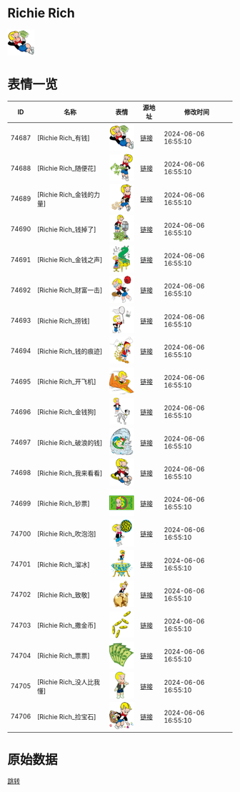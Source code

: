 # Richie Rich

<img src="./cover.png" height="60" alt="cover" />

# 表情一览

|ID|名称|表情|源地址|修改时间|
|----|----|----|----|----|
|74687|[Richie Rich_有钱]|<img src="./pic/074687_%5BRichie Rich_有钱%5D.png" height="60" alt="有钱"/>|[链接](https://i0.hdslb.com/bfs/garb/45d19d5c37d95165639725344354d0b3308377a3.png)|2024-06-06 16:55:10|
|74688|[Richie Rich_随便花]|<img src="./pic/074688_%5BRichie Rich_随便花%5D.png" height="60" alt="随便花"/>|[链接](https://i0.hdslb.com/bfs/garb/f48ed66f8ad0c4b008dee92fb63347a0fad121f1.png)|2024-06-06 16:55:10|
|74689|[Richie Rich_金钱的力量]|<img src="./pic/074689_%5BRichie Rich_金钱的力量%5D.png" height="60" alt="金钱的力量"/>|[链接](https://i0.hdslb.com/bfs/garb/5a040ea930940cd14edf638b2fa6c9d68edb7a1a.png)|2024-06-06 16:55:10|
|74690|[Richie Rich_钱掉了]|<img src="./pic/074690_%5BRichie Rich_钱掉了%5D.png" height="60" alt="钱掉了"/>|[链接](https://i0.hdslb.com/bfs/garb/eee7f00404db3ae4a04d91866342854028a8930a.png)|2024-06-06 16:55:10|
|74691|[Richie Rich_金钱之声]|<img src="./pic/074691_%5BRichie Rich_金钱之声%5D.png" height="60" alt="金钱之声"/>|[链接](https://i0.hdslb.com/bfs/garb/614f6a71c76b7a9a3baa83568995d715247d6172.png)|2024-06-06 16:55:10|
|74692|[Richie Rich_财富一击]|<img src="./pic/074692_%5BRichie Rich_财富一击%5D.png" height="60" alt="财富一击"/>|[链接](https://i0.hdslb.com/bfs/garb/93e2369b7ddbc027e198d7542cd91be912891c6b.png)|2024-06-06 16:55:10|
|74693|[Richie Rich_捞钱]|<img src="./pic/074693_%5BRichie Rich_捞钱%5D.png" height="60" alt="捞钱"/>|[链接](https://i0.hdslb.com/bfs/garb/9837376973f5b08fb6864d14a6bd08ee1f7bb431.png)|2024-06-06 16:55:10|
|74694|[Richie Rich_钱的痕迹]|<img src="./pic/074694_%5BRichie Rich_钱的痕迹%5D.png" height="60" alt="钱的痕迹"/>|[链接](https://i0.hdslb.com/bfs/garb/c617a8d0ed922f8f677eb1279d45986fbd27560c.png)|2024-06-06 16:55:10|
|74695|[Richie Rich_开飞机]|<img src="./pic/074695_%5BRichie Rich_开飞机%5D.png" height="60" alt="开飞机"/>|[链接](https://i0.hdslb.com/bfs/garb/b4a6eb4db885278fa927db2879c6181659e80f0c.png)|2024-06-06 16:55:10|
|74696|[Richie Rich_金钱狗]|<img src="./pic/074696_%5BRichie Rich_金钱狗%5D.png" height="60" alt="金钱狗"/>|[链接](https://i0.hdslb.com/bfs/garb/394297bc35b508ae6c79c0454e9650bde237fb8e.png)|2024-06-06 16:55:10|
|74697|[Richie Rich_破浪的钱]|<img src="./pic/074697_%5BRichie Rich_破浪的钱%5D.png" height="60" alt="破浪的钱"/>|[链接](https://i0.hdslb.com/bfs/garb/72154a20f44c8524c1a53b0bfe10ad597368e804.png)|2024-06-06 16:55:10|
|74698|[Richie Rich_我来看看]|<img src="./pic/074698_%5BRichie Rich_我来看看%5D.png" height="60" alt="我来看看"/>|[链接](https://i0.hdslb.com/bfs/garb/6ba76d0631a05b65ca66a5bdd4530670502e9b8a.png)|2024-06-06 16:55:10|
|74699|[Richie Rich_钞票]|<img src="./pic/074699_%5BRichie Rich_钞票%5D.png" height="60" alt="钞票"/>|[链接](https://i0.hdslb.com/bfs/garb/0790ed242b94d1bc203f41d0f9d44121cc52c25d.png)|2024-06-06 16:55:10|
|74700|[Richie Rich_吹泡泡]|<img src="./pic/074700_%5BRichie Rich_吹泡泡%5D.png" height="60" alt="吹泡泡"/>|[链接](https://i0.hdslb.com/bfs/garb/2bc0d2a009c8120aef6aa35a2c921d5a799970b4.png)|2024-06-06 16:55:10|
|74701|[Richie Rich_溜冰]|<img src="./pic/074701_%5BRichie Rich_溜冰%5D.png" height="60" alt="溜冰"/>|[链接](https://i0.hdslb.com/bfs/garb/6d9cc593ec6ce55aea062b95539917f953622cb6.png)|2024-06-06 16:55:10|
|74702|[Richie Rich_致敬]|<img src="./pic/074702_%5BRichie Rich_致敬%5D.png" height="60" alt="致敬"/>|[链接](https://i0.hdslb.com/bfs/garb/449aa057bf8a7c82e7485ff2c42537fa119c5677.png)|2024-06-06 16:55:10|
|74703|[Richie Rich_撒金币]|<img src="./pic/074703_%5BRichie Rich_撒金币%5D.png" height="60" alt="撒金币"/>|[链接](https://i0.hdslb.com/bfs/garb/b13b68d0d14422f11a02bce8126396d54fc5761c.png)|2024-06-06 16:55:10|
|74704|[Richie Rich_票票]|<img src="./pic/074704_%5BRichie Rich_票票%5D.png" height="60" alt="票票"/>|[链接](https://i0.hdslb.com/bfs/garb/a89fb4403246b2114d13e1574bab9885026c2120.png)|2024-06-06 16:55:10|
|74705|[Richie Rich_没人比我懂]|<img src="./pic/074705_%5BRichie Rich_没人比我懂%5D.png" height="60" alt="没人比我懂"/>|[链接](https://i0.hdslb.com/bfs/garb/4effa3b4cbef7e829765714eecafda32338d2c61.png)|2024-06-06 16:55:10|
|74706|[Richie Rich_捡宝石]|<img src="./pic/074706_%5BRichie Rich_捡宝石%5D.png" height="60" alt="捡宝石"/>|[链接](https://i0.hdslb.com/bfs/garb/9cb9df801fca21d0cb1a47d08ea8bb96747bc983.png)|2024-06-06 16:55:10|

# 原始数据

[跳转](./raw.json)

